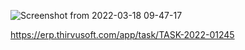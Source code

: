 ![Screenshot from 2022-03-18 09-47-17](https://user-images.githubusercontent.com/95605767/158936650-bafd28b3-0eac-447c-b25f-78c082c8dd92.png)



https://erp.thirvusoft.com/app/task/TASK-2022-01245
